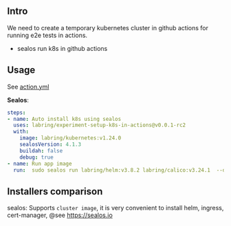 
## Intro

We need to create a temporary kubernetes cluster in github actions for running e2e tests in actions.

- sealos run k8s in github actions

## Usage

See [action.yml](action.yml)

**Sealos**:
```yaml
steps:
- name: Auto install k8s using sealos
  uses: labring/experiment-setup-k8s-in-actions@v0.0.1-rc2
  with:
    image: labring/kubernetes:v1.24.0
    sealosVersion: 4.1.3
    buildah: false
    debug: true
- name: Run app image
  run:  sudo sealos run labring/helm:v3.8.2 labring/calico:v3.24.1  --debug
```

## Installers comparison

sealos:  Supports `cluster image`, it is very convenient to install helm, ingress, cert-manager, @see https://sealos.io
